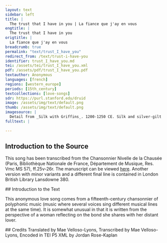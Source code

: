 ```yaml
---
layout: text
sidebar: left
title: |
  The trust that I have in you | La fiance que j'ay en vous
engtitle: |
  The trust that I have in you
origtitle: |
  La fiance que j'ay en vous
breadcrumb: true
permalink: "text/trust_I_have_you"
redirect_from: /text/trust-i-have-you
identifier: trust_I_have_you.md
tei: /assets/tei/trust_I_have_you.xml
pdf: /assets/pdf/trust_I_have_you.pdf
textauthor: Anonymous
languages: [french]
regions: [western_europe]
periods: [15th_century]
textcollections: [love-songs]
sdr: https://purl.stanford.edu/druid 
image: /assets/img/text/default.png
thumb: /assets/img/text/default.png
imagesource: |
  Detail from _Silk with Griffins_. 1200-1250 CE. Silk and silver-gilt metal on parchment over cotton. Central Asia, Sicily, or North Africa. 69 1/4 x 38 1/4 in. (175.9 x 97.2 cm). The Cloisters Collection, 1984, at the Metropolitan Museum of Art, New York. Object Number 1984.344. [https://www.metmuseum.org/art/collection/search/466119](https://www.metmuseum.org/art/collection/search/466119). [Public Domain]
fulltext: |
  
--- 
```

## Introduction to the Source 
<p>This song has been transcribed from the Chansonnier Nivelle de la Chausée (Paris, Bibliothèque Nationale de France, Département de Musique, Res. Vmc MS 57), ff.25v-26r. The manuscript can be viewed <a href="https://gallica.bnf.fr/ark:/12148/btv1b55007270r/f50.item">here</a>. Another version with minor variants and a different final line is contained in London British Library Lansdowne 380.</p>
## Introduction to the Text 
<p>This anonymous love song comes from a fifteenth-century chansonnier of polyphonic music (music where several voices sing different musical lines at the same time). It is somewhat unusual in that it is written from the perspective of a woman reflecting on the bond she shares with her distant lover.</p>
## Credits
Translated by Mae Velloso-Lyons, Transcribed by Mae Velloso-Lyons, Encoded in TEI P5 XML by Jordan Rose-Kaplan

